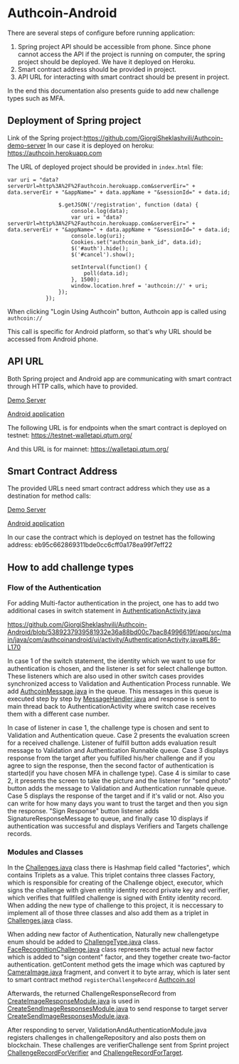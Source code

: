 # Authcoin-Android
There are several steps of configure before running application:
1. Spring project API should be accessible from phone. Since phone cannot access the API if the project is running on computer, the spring project
should be deployed. We have it deployed on Heroku.
2. Smart contract address should be provided in project.
3. API URL for interacting with smart contract should be present in project.

In the end this documentation also presents guide to add new challenge types such as MFA.
## Deployment of Spring project
Link of the Spring project:https://github.com/GiorgiSheklashvili/Authcoin-demo-server
In our case it is deployed on heroku: https://authcoin.herokuapp.com

The URL of deployed project should be provided in `index.html` file:

`var uri = "data?serverUrl=http%3A%2F%2Fauthcoin.herokuapp.com&serverEir=" + data.serverEir + "&appName=" + data.appName + "&sessionId=" + data.id;`
``` $('#auth').click(function () {
                $.getJSON('/registration', function (data) {
                    console.log(data);
                    var uri = "data?serverUrl=http%3A%2F%2Fauthcoin.herokuapp.com&serverEir=" + data.serverEir + "&appName=" + data.appName + "&sessionId=" + data.id;
                    console.log(uri);
                    Cookies.set("authcoin_bank_id", data.id);
                    $('#auth').hide();
                    $('#cancel').show();

                    setInterval(function() {
                        poll(data.id);
                    }, 1500);
                    window.location.href = 'authcoin://' + uri;
                });
            }); 
```

When clicking "Login Using Authcoin" button, Authcoin app is called using `authcoin://`

This call is specific for Android platform, so that's why URL should be accessed from Android phone.
## API URL
Both Spring project and Android app are communicating with smart contract through HTTP calls, which have to provided.

[Demo Server](https://github.com/GiorgiSheklashvili/Authcoin-demo-server/blob/748696a889387c884401146dd8a4712e9dc1ed65/src/main/java/com/authcoin/server/demo/services/blockchain/BlockChainService.java#L19)

[Android application](https://github.com/GiorgiSheklashvili/Authcoin-Android/blob/31822307da7927a887157721ccda0f4e3937015f/app/src/main/java/com/authcoinandroid/util/AuthCoinNetParams.java#L17)

The following URL is for endpoints when the smart contract is deployed on testnet: https://testnet-walletapi.qtum.org/

And this URL is for mainnet: https://walletapi.qtum.org/
## Smart Contract Address
The provided URLs need smart contract address which they use as a destination for method calls:

[Demo Server](https://github.com/GiorgiSheklashvili/Authcoin-demo-server/blob/748696a889387c884401146dd8a4712e9dc1ed65/src/main/java/com/authcoin/server/demo/services/blockchain/contract/AuthcoinContractParams.java#L7)

[Android application](https://github.com/GiorgiSheklashvili/Authcoin-Android/blob/31822307da7927a887157721ccda0f4e3937015f/app/src/main/java/com/authcoinandroid/service/contract/AuthcoinContractParams.java#L6)

In our case the contract which is deployed on testnet has the following address: eb95c662869311bde0cc6cff0a178ea99f7eff22
## How to add challenge types
### Flow of the Authentication
For adding Multi-factor authentication in the project, one has to add two additional cases in switch statement in [AuthenticationActivity.java](app/src/main/java/com/authcoinandroid/ui/activity/AuthenticationActivity.java)

https://github.com/GiorgiSheklashvili/Authcoin-Android/blob/5389237939581932e36a88bd00c7bac84996619f/app/src/main/java/com/authcoinandroid/ui/activity/AuthenticationActivity.java#L86-L170

In case 1 of the switch statement, the identity which we want to use for authentication is chosen, and the listener is set for select challenge button. These listeners which are also used in other switch cases provides synchronized access to Validation and Authentication Process runnable. We add [AuthcoinMessage.java](app/src/main/java/com/authcoinandroid/module/messaging/AuthcoinMessage.java) in the queue. This messages in this queue is executed step by step by [MessageHandler.java](app/src/main/java/com/authcoinandroid/module/messaging/MessageHandler.java) and response is sent to main thread back to AuthenticationActivity where switch case receives them with a different case number. 

In case of listener in case 1, the challenge type is chosen and sent to Validation and Authentication queue. Case 2 presents the evaluation screen for a received challenge. Listener of fulfill button adds evaluation result message to Validation and Authentication Runnable queue. Case 3 displays response from the target after you fulfilled his/her challenge and if you agree to sign the response, then the second factor of authentication is started(if you have chosen MFA in challenge type). Case 4 is similar to case 2, it presents the screen to take the picture and the listener for "send photo" button adds the message to Validation and Authentication runnable queue. Case 5 displays the response of the target and if it's valid or not. Also you can write for how many days you want to trust the target and then you sign the response. "Sign Response" button listener adds SignatureResponseMessage to queue, and finally case 10 displays if authentication was successful and displays Verifiers and Targets challenge records.
### Modules and Classes

In the [Challenges.java](app/src/main/java/com/authcoinandroid/module/challenges/Challenges.java) class there is Hashmap field called "factories", which contains Triplets as a value. This triplet contains three classes Factory, which is responsible for creating of the Challenge object, executor, which signs the challenge with given entity identity record private key and verifier, which verifies that fullfiled challenge is signed with Entity identity record. When adding the new type of challenge to this project, it is neccessary to implement all of those three classes and also add them as a triplet in [Challenges.java](app/src/main/java/com/authcoinandroid/module/challenges/Challenges.java) class.

When adding new factor of Authentication, Naturally new challengetype enum should be added to [ChallengeType.java](app/src/main/java/com/authcoinandroid/module/challenges/ChallengeType.java) class. 
[FaceRecognitionChallenge.java](app/src/main/java/com/authcoinandroid/module/challenges/faceRecognition/FaceRecognitionChallenge.java) class represents the actual new factor which is added to "sign content" factor, and they together create two-factor authentication. getContent method gets the image which was captured by [CameraImage.java](app/src/main/java/com/authcoinandroid/ui/fragment/authentication/CameraImage.java) fragment, and convert it to byte array, which is later sent to smart contract method `registerChallengeRecord` [Authcoin.sol](https://github.com/GiorgiSheklashvili/Authcoin-truffle/blob/9e6db9e7aeace309b9ad56da585c011e548ef726/contracts/AuthCoin.sol#L105)


Afterwards, the returned ChallengeResponseRecord from [CreateImageResponseModule.java](app/src/main/java/com/authcoinandroid/module/CreateImageResponseModule.java) is used in [CreateSendImageResponsesModule.java](app/src/main/java/com/authcoinandroid/module/CreateSendImageResponsesModule.java) to send response to target server 
[CreateSendImageResponsesModule.java](https://github.com/GiorgiSheklashvili/Authcoin-Android/blob/d691380b1ab1ad178210a14e5d4bfc174dfd7668/app/src/main/java/com/authcoinandroid/module/CreateSendImageResponsesModule.java#L27). 

After responding to server, ValidationAndAuthenticationModule.java registers challenges in challengeRepository and also posts them on blockchain. These challenges are verifierChallenge sent from Sprint project 
[ChallengeRecordForVerifier](
https://github.com/GiorgiSheklashvili/Authcoin-demo-server/blob/748696a889387c884401146dd8a4712e9dc1ed65/src/main/java/com/authcoin/server/demo/controllers/authentication/AuthenticationController.java#L85) and [ChallengeRecordForTarget](
https://github.com/GiorgiSheklashvili/Authcoin-Android/blob/d691380b1ab1ad178210a14e5d4bfc174dfd7668/app/src/main/java/com/authcoinandroid/module/CreateSendChallengeToTargetModule.java#L73).
